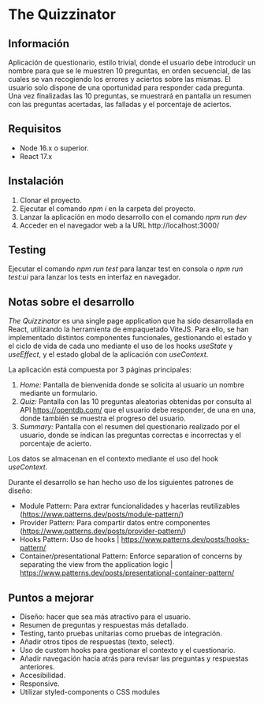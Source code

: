 # The Quizzinator

## Información

Aplicación de questionario, estilo trivial, donde el usuario debe introducir un nombre para que se le muestren 10 preguntas, en orden secuencial, 
de las cuales se van recogiendo los errores y aciertos sobre las mismas. El usuario solo dispone de una oportunidad para responder cada pregunta. 
Una vez finalizadas las 10 preguntas, se muestrará en pantalla un resumen con las preguntas acertadas, las falladas y el porcentaje de aciertos.

## Requisitos

* Node 16.x o superior.
* React 17.x

## Instalación

1. Clonar el proyecto.
2. Ejecutar el comando *npm i* en la carpeta del proyecto.
3. Lanzar la aplicación en modo desarrollo con el comando *npm run dev*
4. Acceder en el navegador web a la URL http://localhost:3000/

## Testing

Ejecutar el comando *npm run test* para lanzar test en consola o *npm run test:ui* para lanzar los tests en interfaz en navegador.

## Notas sobre el desarrollo

*The Quizzinator* es una single page application que ha sido desarrollada en React, utilizando la herramienta de empaquetado ViteJS.
Para ello, se han implementado distintos componentes funcionales, gestionando el estado y el ciclo de vida de cada uno mediante el uso de los hooks *useState* y *useEffect*, y el estado global de la aplicación con *useContext*.

La aplicación está compuesta por 3 páginas principales:
1. *Home:* Pantalla de bienvenida donde se solicita al usuario un nombre mediante un formulario.
2. *Quiz:* Pantalla con las 10 preguntas aleatorias obtenidas por consulta al API https://opentdb.com/ que el usuario debe responder, de una en una, donde también se muestra el progreso del usuario.
3. *Summary:* Pantalla con el resumen del questionario realizado por el usuario, donde se indican las preguntas correctas e incorrectas y el porcentaje de acierto.

Los datos se almacenan en el contexto mediante el uso del hook *useContext*.

Durante el desarrollo se han hecho uso de los siguientes patrones de diseño:
* Module Pattern: Para extrar funcionalidades y hacerlas reutilizables (https://www.patterns.dev/posts/module-pattern/)
* Provider Pattern: Para compartir datos entre componentes (https://www.patterns.dev/posts/provider-pattern/)
* Hooks Pattern: Uso de hooks | https://www.patterns.dev/posts/hooks-pattern/
* Container/presentational Pattern: Enforce separation of concerns by separating the view from the application logic | https://www.patterns.dev/posts/presentational-container-pattern/


## Puntos a mejorar

* Diseño: hacer que sea más atractivo para el usuario.
* Resumen de preguntas y respuestas más detallado.
* Testing, tanto pruebas unitarias como pruebas de integración.
* Añadir otros tipos de respuestas (texto, select).
* Uso de custom hooks para gestionar el contexto y el cuestionario.
* Añadir navegación hacia atrás para revisar las preguntas y respuestas anteriores.
* Accesibilidad.
* Responsive.
* Utilizar styled-components o CSS modules